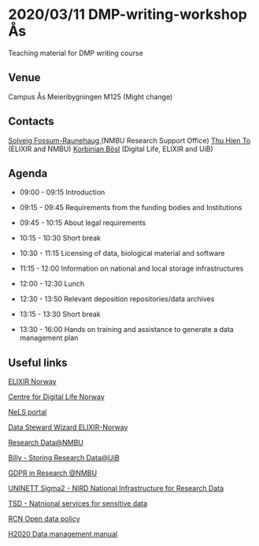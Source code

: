 2020/03/11 DMP-writing-workshop Ås 
======

Teaching material for DMP writing course

## Venue
Campus Ås Meieribygningen M125 (Might change)

## Contacts
[Solveig Fossum-Raunehaug ](solvfoss@nmbu.no) (NMBU Research Support Office)
[Thu Hien To](mailto:thu-hien.to@nmbu.no) (ELIXIR and NMBU)
[Korbinian Bösl](mailto:korbinian.bosl@uib.no) (Digital Life, ELIXIR and UiB)

## Agenda
* 09:00 - 09:15 Introduction

* 09:15 - 09:45 Requirements from the funding bodies and Institutions
  
* 09:45 - 10:15 About legal requirements
  
* 10:15 - 10:30 Short break

* 10:30 - 11:15 Licensing of data, biological material and software

* 11:15 - 12:00 Information on national and local storage infrastructures

* 12:00 - 12:30 Lunch

* 12:30 - 13:50 Relevant deposition repositories/data archives
  
* 13:15 - 13:30 Short break
 
* 13:30 - 16:00 Hands on training and assistance to generate a data management plan

## Useful links

  [ELIXIR Norway](https://www.elixir-norway.org/)
  
  [Centre for Digital Life Norway](https://digitallifenorway.org/gb/)
  
  [NeLS portal](https://nels.bioinfo.no/)
  
  [Data Steward Wizard ELIXIR-Norway](https://elixir-no.ds-wizard.org/)
  
  [Research Data@NMBU](https://www.nmbu.no/forskning/forskere/forskningsdata)
  
  [Billy - Storing Research Data@UiB](https://it.uib.no/Billy)
  
  [GDPR in Research @NMBU](https://www.nmbu.no/om/utvalg/etikk/personvern)
 
  [UNINETT Sigma2 - NIRD National Infrastructure for Research Data](https://documentation.sigma2.no/storage/nird.html)
  
  [TSD - Natnional services for sensitive data](https://www.uio.no/english/services/it/research/sensitive-data/index.html)
  
  [RCN Open data policy](https://www.forskningsradet.no/en/Adviser-research-policy/open-science/open-access-to-research-data/)
  
  [H2020 Data management manual](https://ec.europa.eu/research/participants/docs/h2020-funding-guide/cross-cutting-issues/open-access-data-management/data-management_en.htm)
